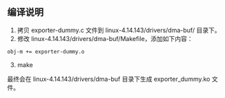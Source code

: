 ## 编译说明
 1. 拷贝 exporter-dummy.c 文件到 linux-4.14.143/drivers/dma-buf/ 目录下。
 2. 修改 linux-4.14.143/drivers/dma-buf/Makefile，添加如下内容：
```bash
obj-m += exporter-dummy.o
```
 3. make

最终会在 linux-4.14.143/drivers/dma-buf 目录下生成 exporter_dummy.ko 文件。

